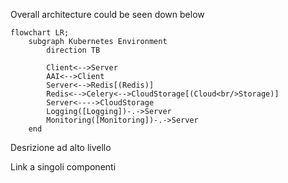 Overall architecture could be seen down below

```mermaid
flowchart LR;
	subgraph Kubernetes Environment
		direction TB

	    Client<-->Server
	    AAI<-->Client
	    Server<-->Redis[(Redis)]
	    Redis<-->Celery<-->CloudStorage[(Cloud<br/>Storage)]
	    Server<---->CloudStorage
	    Logging([Logging])-.->Server
	    Monitoring([Monitoring])-.->Server
	end  
```

Desrizione ad alto livello

Link a singoli componenti